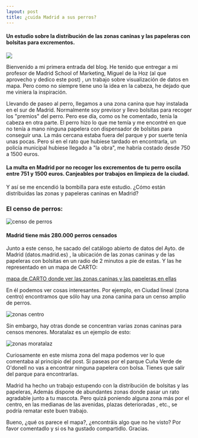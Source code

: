 ```yaml
---
layout: post
title: ¿cuida Madrid a sus perros?
---
```

#### Un estudio sobre la distribución de las zonas caninas y las papeleras con bolsitas para excrementos.

![](https://github.com/josegonzalezmotril/josegonzalezmotril.github.io/blob/master/images/collie_dog_sleep_meadow_rest_tired-955178.jpg!d.jpg?raw=true)


Bienvenido a mi primera entrada del blog. He tenido que entregar a mi profesor de Madrid School of Marketing, Miguel de la Hoz (al que aprovecho y dedico este post) , un trabajo sobre visualización de datos en mapa. Pero como no siempre tiene uno la idea en la cabeza, he dejado que me viniera la inspiración.

Llevando  de paseo al perro, llegamos a una zona canina que hay instalada en el sur de Madrid. Normalmente soy previsor y llevo bolsitas para recoger los "premios" del perro. Pero ese día, como os he comentado, tenía la cabeza en otra parte. El perro hizo lo que me temía y me encontré en que no tenía a mano ninguna papelera con dispensador de bolsitas para conseguir una.  La más cercana estaba  fuera del parque y por suerte tenía unas pocas. Pero si en el rato que hubiese tardado en encontrarla, un policía municipal hubiese llegado a "la obra", me habría costado desde 750 a 1500 euros.

#### La multa en Madrid por no recoger los excrementos de tu perro oscila entre 751 y 1500 euros. Canjeables por trabajos en limpieza de la ciudad.

Y así se me encendió la bombilla para este estudio. ¿Cómo están distribuidas las zonas y papeleras caninas en Madrid?

### El censo de perros:

![censo de perros](https://github.com/josegonzalezmotril/josegonzalezmotril.github.io/blob/master/images/censoperros.png?raw=true)

#### Madrid tiene más 280.000 perros censados

Junto a este censo, he sacado del catálogo abierto  de datos del Ayto. de Madrid (datos.madrid.es) , la ubicación de las zonas caninas y de las papeleras con bolsitas en un radio de 2 minutos a pie de estas. Y las he representado en un mapa de CARTO:

[mapa de CARTO donde ver las zonas caninas y las papeleras en ellas](https://josemotril40.carto.com/builder/e37ff413-5ac7-4049-a79a-a8368cbb081a/embed)

En él podemos ver cosas interesantes. Por ejemplo, en Ciudad lineal (zona centro) encontramos que sólo hay una zona canina para un censo amplio de perros.

![zonas centro](https://github.com/josegonzalezmotril/josegonzalezmotril.github.io/blob/master/images/zonascaninas%20centro.jpg?raw=true)

Sin embargo, hay otras donde se concentran varias zonas caninas para censos menores. Moratalaz es un ejemplo de esto:

![zonas moratalaz](https://github.com/josegonzalezmotril/josegonzalezmotril.github.io/blob/master/images/zonascaninas%20moratalaz.jpg?raw=true)

Curiosamente en este misma zona del  mapa podemos ver lo que comentaba al principio del post. Si paseas por el parque Cuña Verde de O'donell no vas a encontrar ninguna papelera con bolsa. Tienes que salir del parque para encontrarlas.

Madrid ha hecho un trabajo estupendo con la distribución de bolsitas y las papeleras, Además dispone de abundantes zonas donde pasar un rato agradable junto a tu mascota. Pero quizá poniendo alguna zona más por el centro, en las medianas de las avenidas, plazas deterioradas , etc., se podría rematar este buen trabajo.

Bueno, ¿qué os parece el mapa?,  ¿encontráis algo que no he visto? Por favor comentadlo y si os ha gustado compartidlo. Gracias.

